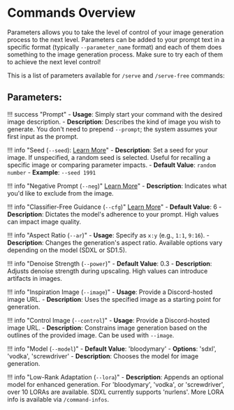# Commands Overview

Parameters allows you to take the level of control of your image generation process to the next level. Parameters can be added to your prompt text in a specific format (typically `--parameter_name` format) and each of them does something to the image generation process. Make sure to try each of them to achieve the next level control!

This is a list of parameters available for `/serve` and `/serve-free` commands:

## Parameters:

!!! success "Prompt"
    - **Usage**: Simply start your command with the desired image description.
    - **Description**: Describes the kind of image you wish to generate. You don't need to prepend `--prompt`; the system assumes your first input as the prompt.

!!! info "Seed (`--seed`): [Learn More](seed/seed.md)"
    - **Description**: Set a seed for your image. If unspecified, a random seed is selected. Useful for recalling a specific image or comparing parameter impacts. 
    - **Default Value**: `random number`
    - **Example**: `--seed 1991`

!!! info "Negative Prompt (`--neg`)" [Learn More](negative_prompt/negative_prompt.md)"
    - **Description**: Indicates what you'd like to exclude from the image.

!!! info "Classifier-Free Guidance (`--cfg`)" [Learn More](cfg/cfg.md)"
    - **Default Value**: 6
    - **Description**: Dictates the model's adherence to your prompt. High values can impact image quality.

!!! info "Aspect Ratio (`--ar`)"
    - **Usage**: Specify as `x:y` (e.g., `1:1`, `9:16`).
    - **Description**: Changes the generation's aspect ratio. Available options vary depending on the model (SDXL or SD1.5).

!!! info "Denoise Strength (`--power`)"
    - **Default Value**: 0.3
    - **Description**: Adjusts denoise strength during upscaling. High values can introduce artifacts in images.

!!! info "Inspiration Image (`--image`)"
    - **Usage**: Provide a Discord-hosted image URL.
    - **Description**: Uses the specified image as a starting point for generation.

!!! info "Control Image (`--control`)"
    - **Usage**: Provide a Discord-hosted image URL.
    - **Description**: Constrains image generation based on the outlines of the provided image. Can be used with `--image`.

!!! info "Model (`--model`)"
    - **Default Value**: 'bloodymary'
    - **Options**: 'sdxl', 'vodka', 'screwdriver'
    - **Description**: Chooses the model for image generation.

!!! info "Low-Rank Adaptation (`--lora`)"
    - **Description**: Appends an optional model for enhanced generation. For 'bloodymary', 'vodka', or 'screwdriver', over 10 LORAs are available. SDXL currently supports 'nurlens'. More LORA info is available via `/command-infos`.

